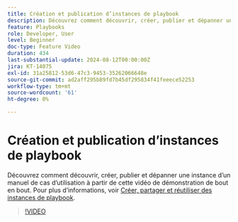 ```yaml
---
title: Création et publication d’instances de playbook
description: Découvrez comment découvrir, créer, publier et dépanner une instance d’un manuel de cas d’utilisation à partir de cette vidéo de démonstration de bout en bout.
feature: Playbooks
role: Developer, User
level: Beginner
doc-type: Feature Video
duration: 434
last-substantial-update: 2024-08-12T00:00:00Z
jira: KT-14075
exl-id: 31a25812-53d6-47c3-9453-35262066648e
source-git-commit: ad2aff295b89fd7b45df295834f41feeece52253
workflow-type: tm+mt
source-wordcount: '61'
ht-degree: 0%

---
```


# Création et publication d’instances de playbook

Découvrez comment découvrir, créer, publier et dépanner une instance d’un manuel de cas d’utilisation à partir de cette vidéo de démonstration de bout en bout. Pour plus d’informations, voir [Créer, partager et réutiliser des instances de playbook](https://experienceleague.adobe.com/docs/experience-platform/use-case-playbooks/playbooks/create-share-reuse.html).

>[!VIDEO](https://video.tv.adobe.com/v/3427058/?learn=on)
